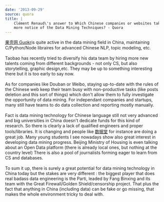 ```yaml
---
date: '2013-09-29'
source: quora
title: |
    Clément Renaud\'s answer to Which Chinese companies or websites take
    more notice of the Data Mining Techniques? - Quora
---
```


[果壳网 Guokr](http://guokr.com)is quite active in the data mining field
in China, maintaining C/Python/Node libraires for advanced Chinese NLP,
topic modeling, etc.\
\
Taobao has recently tried to diversify his data team by hiring more new
talents coming from different backgrounds - not only CS, but also
storytelling, graphic design,etc. They may be up to something
interesting there but it is too early to say now.\
\
As for companies like Douban or Weibo, staying up-to-date with the rules
of the Chinese web keep their team busy with non-productive tasks (like
posts deletion and this sort of things) which don\'t allow them to fully
investigate the opportunity of data mining. For independant companies
and startups, many still have teams to do data collection and reporting
mostly manually.\
\
Fact is data mining technology for Chinese language still not very
advanced and big universities in China doesn\'t dedicate funds for this
kind of research. So there is clearly a lack of qualified engineers and
proper tools/libraries. It is changing and people like
[数据堂](http://datatang.com) for instance are doing a great job. Many
young students I see nowadays show also great interest in developing
data mining progress. Beijing Ministry of Housing is even talking about
an Open Data platform (there is already local ones, but nothing at the
country level) There is also a pool of journalists forming eager to
learn from CS and databases.\
\
To sum it up, there is surely a great potential for data mining
technology in China today but the stakes are very different : the
biggest player that does real badass data engineering is the Parti,
leaded by Fang Binxing and its team with the Great Firewall/Golden
Shield/censorship project. That plus the fact that anything in China
(including data) can be fake or go missing, that makes the whole
environment tricky to deal with.
